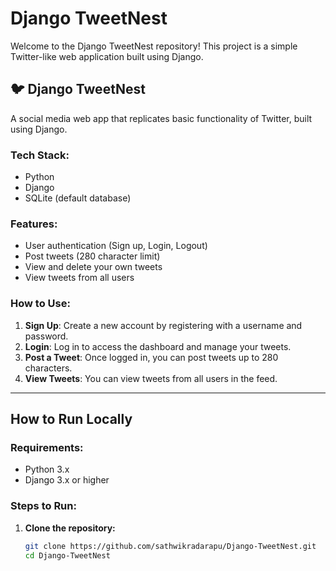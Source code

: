 # Django TweetNest

Welcome to the Django TweetNest repository! This project is a simple Twitter-like web application built using Django. 

## 🐦 Django TweetNest

A social media web app that replicates basic functionality of Twitter, built using Django.

### Tech Stack:
- Python
- Django
- SQLite (default database)

### Features:
- User authentication (Sign up, Login, Logout)
- Post tweets (280 character limit)
- View and delete your own tweets
- View tweets from all users

### How to Use:
1. **Sign Up**: Create a new account by registering with a username and password.
2. **Login**: Log in to access the dashboard and manage your tweets.
3. **Post a Tweet**: Once logged in, you can post tweets up to 280 characters.
4. **View Tweets**: You can view tweets from all users in the feed.

---

## How to Run Locally

### Requirements:
- Python 3.x
- Django 3.x or higher

### Steps to Run:

1. **Clone the repository:**

   ```bash
   git clone https://github.com/sathwikradarapu/Django-TweetNest.git
   cd Django-TweetNest

